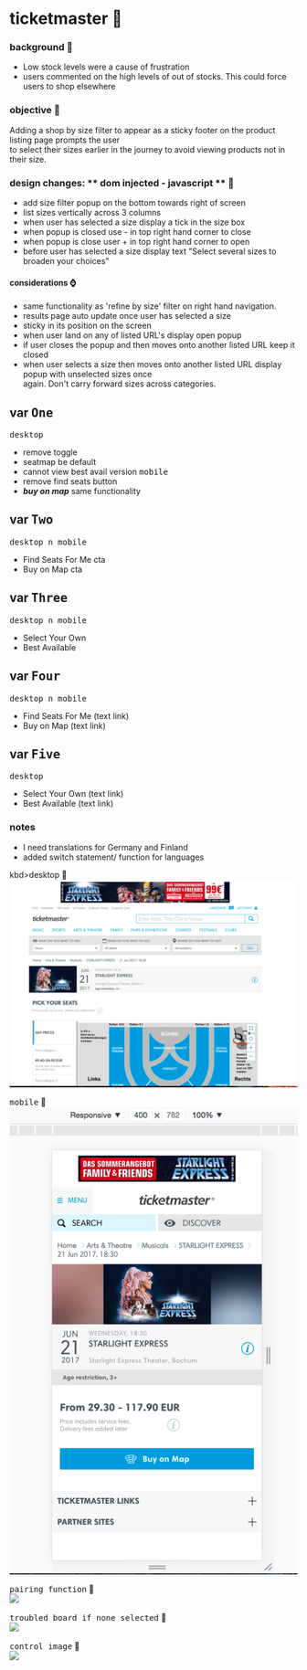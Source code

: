 # ticketmaster  :rocket:

### background  :bell:
- Low stock levels were a cause of frustration     
- users commented on the high levels of out of stocks. This could force users to shop elsewhere     

### objective :book:
Adding a shop by size filter to appear as a sticky footer on the product listing page prompts the user    
to select their sizes earlier in the journey to avoid viewing products not in their size.    

### design changes: ** dom injected - javascript **   :pencil:
- add size filter popup on the bottom towards right of screen
- list sizes vertically across 3 columns
- when user has selected a size display a tick in the size box
- when popup is closed use - in top right hand corner to close
- when popup is close user + in top right hand corner to open
- before user has selected a size display text "Select several sizes to broaden your choices"
#### considerations  :watch: 
- same functionality as 'refine by size' filter on right hand navigation.
- results page auto update once user has selected a size
- sticky in its position on the screen
- when user land on any of listed URL's display open popup
- if user closes the popup and then moves onto another listed URL keep it closed
- when user selects a size then moves onto another listed URL display popup with unselected sizes once    
  again. Don't carry forward sizes across categories.

## var <kbd>One</kbd>
<kbd>desktop</kbd>
- remove toggle
- seatmap be default
- cannot view best avail version
<kbd>mobile</kbd>
- remove find seats button
- ***buy on map*** same functionality

## var <kbd>Two</kbd>
<kbd>desktop n mobile</kbd>
- Find Seats For Me cta
- Buy on Map cta

## var <kbd>Three</kbd>
<kbd>desktop n mobile</kbd>
- Select Your Own
- Best Available

## var <kbd>Four</kbd>
<kbd>desktop n mobile</kbd>
- Find Seats For Me (text link)
- Buy on Map (text link)

## var <kbd>Five</kbd>
<kbd>desktop</kbd>
- Select Your Own (text link)
- Best Available (text link)


### notes
- I need translations for Germany and Finland
- added switch statement/ function for languages
 

kbd>desktop</kbd> :rocket:        
![](/images/var1-desk.png) 

<kbd>mobile</kbd> :rocket:        
![](/images/var1-mob.png) 


<kbd>pairing function</kbd> :rocket:          
![](/images/pairingfn.png) 


<kbd>troubled board if none selected</kbd>  :rocket:      
![](/images/noneselectedTB.png)
 
 
 <kbd>control image</kbd> :rocket:       
 ![](/images/whiteStuff.png)
